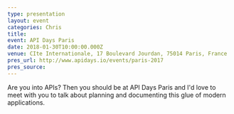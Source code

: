 ```yaml
---
type: presentation
layout: event
categories: Chris
title:
event: API Days Paris
date: 2018-01-30T10:00:00.000Z
venue: CIte Internationale, 17 Boulevard Jourdan, 75014 Paris, France
pres_url: http://www.apidays.io/events/paris-2017
pres_source:
---
```


Are you into APIs? Then you should be at API Days Paris and I'd love to meet with you to talk about planning and documenting this glue of modern applications.

